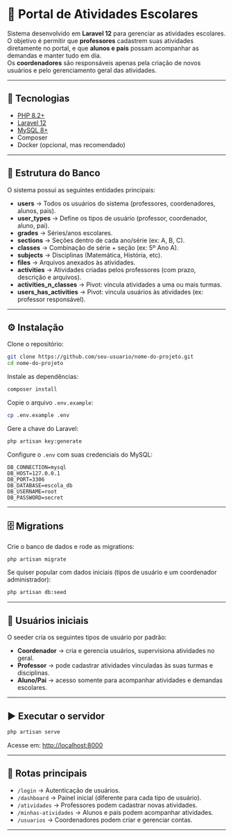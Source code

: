 # 📘 Portal de Atividades Escolares

Sistema desenvolvido em **Laravel 12** para gerenciar as atividades escolares.  
O objetivo é permitir que **professores** cadastrem suas atividades diretamente no portal, e que **alunos e pais** possam acompanhar as demandas e manter tudo em dia.  
Os **coordenadores** são responsáveis apenas pela criação de novos usuários e pelo gerenciamento geral das atividades.  

---

## 🚀 Tecnologias

- [PHP 8.2+](https://www.php.net/)  
- [Laravel 12](https://laravel.com/)  
- [MySQL 8+](https://www.mysql.com/)  
- Composer  
- Docker (opcional, mas recomendado)  

---

## 📂 Estrutura do Banco

O sistema possui as seguintes entidades principais:

- **users** → Todos os usuários do sistema (professores, coordenadores, alunos, pais).  
- **user_types** → Define os tipos de usuário (professor, coordenador, aluno, pai).  
- **grades** → Séries/anos escolares.  
- **sections** → Seções dentro de cada ano/série (ex: A, B, C).  
- **classes** → Combinação de série + seção (ex: 5º Ano A).  
- **subjects** → Disciplinas (Matemática, História, etc).  
- **files** → Arquivos anexados às atividades.  
- **activities** → Atividades criadas pelos professores (com prazo, descrição e arquivos).  
- **activities_n_classes** → Pivot: vincula atividades a uma ou mais turmas.  
- **users_has_activities** → Pivot: vincula usuários às atividades (ex: professor responsável).  

---

## ⚙️ Instalação

Clone o repositório:

```bash
git clone https://github.com/seu-usuario/nome-do-projeto.git
cd nome-do-projeto
```

Instale as dependências:

```bash
composer install
```

Copie o arquivo `.env.example`:

```bash
cp .env.example .env
```

Gere a chave do Laravel:

```bash
php artisan key:generate
```

Configure o `.env` com suas credenciais do MySQL:

```env
DB_CONNECTION=mysql
DB_HOST=127.0.0.1
DB_PORT=3306
DB_DATABASE=escola_db
DB_USERNAME=root
DB_PASSWORD=secret
```

---

## 🗄️ Migrations

Crie o banco de dados e rode as migrations:

```bash
php artisan migrate
```

Se quiser popular com dados iniciais (tipos de usuário e um coordenador administrador):

```bash
php artisan db:seed
```

---

## 🔑 Usuários iniciais

O seeder cria os seguintes tipos de usuário por padrão:

- **Coordenador** → cria e gerencia usuários, supervisiona atividades no geral.  
- **Professor** → pode cadastrar atividades vinculadas às suas turmas e disciplinas.  
- **Aluno/Pai** → acesso somente para acompanhar atividades e demandas escolares.  

---

## ▶️ Executar o servidor

```bash
php artisan serve
```

Acesse em: [http://localhost:8000](http://localhost:8000)

---

## 📌 Rotas principais

- `/login` → Autenticação de usuários.  
- `/dashboard` → Painel inicial (diferente para cada tipo de usuário).  
- `/atividades` → Professores podem cadastrar novas atividades.  
- `/minhas-atividades` → Alunos e pais podem acompanhar atividades.  
- `/usuarios` → Coordenadores podem criar e gerenciar contas.  

---

